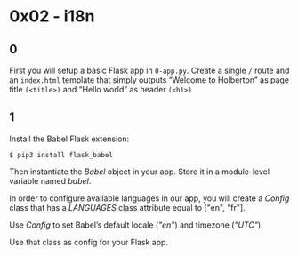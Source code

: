 # 0x02 - i18n

## 0

First you will setup a basic Flask app in `0-app.py`. Create a single `/` route and an `index.html` template that simply outputs “Welcome to Holberton” as page title `(<title>)` and “Hello world” as header `(<h1>)`

## 1

Install the Babel Flask extension:

`$ pip3 install flask_babel`

Then instantiate the *Babel* object in your app. Store it in a module-level variable named *babel*.

In order to configure available languages in our app, you will create a *Config* class that has a *LANGUAGES* class attribute equal to ["en", "fr"].

Use *Config* to set Babel’s default locale (*"en"*) and timezone (*"UTC"*).

Use that class as config for your Flask app.

